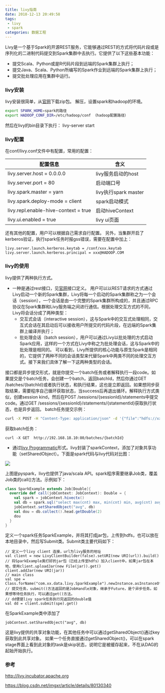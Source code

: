 ```yaml
---
title: livy指南
date: 2018-12-13 20:49:58
tags:
 - livy
 - spark
categories: 数据工程
---
```

Livy是一个基于Spark的开源REST服务，它能够通过REST的方式将代码片段或是序列化的二进制代码提交到Spark集群中去执行。它提供了以下这些基本功能：

* 提交Scala、Python或是R代码片段到远端的Spark集群上执行；
* 提交Java、Scala、Python所编写的Spark作业到远端的Spark集群上执行；
* 提交批处理应用在集群中运行。

### livy安装
livy安装很简单，从[官网](http://livy.incubator.apache.org/download/)下载zip包。
解压，设置spark和hadoop的环境。
```bash
export SPARK_HOME=spark的路径
export HADOOP_CONF_DIR=/etc/hadoop/conf （hadoop配置路径）
```

然后在livy的bin目录下执行：
livy-server start

### livy配置
在conf/livy.conf文件中有配置，常用的配置：

| 配置信息 | 含义 |
| ----- | ----- |
|livy.server.host = 0.0.0.0 |livy服务启动的host|
|livy.server.port = 80| 启动端口号|
|livy.spark.master = yarn|livy执行spark master|
|livy.spark.deploy-mode = client|spark启动模式|
|livy.repl.enable-hive-context = true|启动hiveContext|
|livy.ui.enabled = true|livy ui页面|

还有其他的配置，用户可以根据自己需求自行配置。
另外，当集群开启了kerberos验证，执行spark任务时报gss错误，需要在配置中加上：
```
livy.server.launch.kerberos.keytab = /conf/xxx.keytab
livy.server.launch.kerberos.principal = xxx@HADOOP.COM
```
<!-- more -->
### livy的使用
livy提供了两种执行方式。
* 一种是通过rest接口，见[官网](http://livy.incubator.apache.org/docs/latest/rest-api.html)接口定义。
用户可以以REST请求的方式通过Livy启动一个新的Spark集群，Livy将每一个启动的Spark集群称之为一个会话（session），一个会话是由一个完整的Spark集群所构成的，并且通过RPC协议在Spark集群和Livy服务端之间进行通信。根据处理交互方式的不同，Livy将会话分成了两种类型：
  * 交互式会话（interactive session），这与Spark中的交互式处理相同，交互式会话在其启动后可以接收用户所提交的代码片段，在远端的Spark集群上编译并执行；
  * 批处理会话（batch session），用户可以通过Livy以批处理的方式启动Spark应用，这样的一个方式在Livy中称之为批处理会话，这与Spark中的批处理是相同的。
可以看到，Livy所提供的核心功能与原生Spark是相同的，它提供了两种不同的会话类型来代替Spark中两类不同的处理交互方式。接下来我们具体了解一下这两种类型的会话。

接口都是异步提交形式，就是你提交一个batch任务或者解释执行一段code。如果提交是个batch任务，会创建一个batch，返回batchId，然后你通过GET /batches/{batchId}或者执行状态，和执行结果，这也是立即返回。如果想同步获取结果，需要程序自己循环获取状态，当success后再退出循环。解释执行方式类似，创建session kind，然后在POST /sessions/{sessionId}/statements中提交code。通过GET /sessions/{sessionId}/statements/{statementId}获取执行状态，也是异步返回。
batch任务提交示例：
```bash
curl -X POST -H "Content-Type: application/json" -d '{"file":"hdfs://xx/user/laiwb/spark-jars/spark-ml.jar","className":"com.xx.data.livy.SparkExp","conf":{"spark.dynamicAllocation.enabled":"true"}}' http://192.168.18.10:80/batches
```

获取batch任务：
```
curl -X GET  http://192.168.18.10:80/batches/{batchId}
```

* 通过[livy Programmatic](http://livy.incubator.apache.org/docs/latest/programmatic-api.html)形式。livy封装了sparkContext，添加了对象共享功能（setSharedObject）。下面是spark代码与livy代码对比图：

![](http://hexo-1256892004.cos.ap-beijing.myqcloud.com/livy-guide/livy-api.png)

上图是pyspark，livy也提供了java/scala API。spark程序需要继承Job类，覆盖Job类的call()方法。示例如下：
```scala
class SparkExample extends Job[Double]{
  override def call(jobContext: JobContext): Double = {
    val spark = jobContext.hivectx()
    val db = spark.sql("select max(cnt) max, min(cnt) min, avg(cnt) avg ,stddev_pop(cnt) std from laiwb.user_xx where cast(substr(uid,4) as int) > 100000000 ")
    jobContext.setSharedObject("avg", db)
    val dou = db.collect().head.getDouble(2)
    dou
  }
}
```
定义一个spark任务SparkExample，并将其打成jar包，上传到hdfs，也可以放在本地目录中，然后写Submit类。Submit类主要代码如下：
```
// 定义一个livy client 连接，url为livy服务的地址
val client = new LivyClientBuilder(false).setURI(new URI(url)).build()  
// 将SparkExample类打好的jar包（已经上传至hdfs）加入client中。如果jar包在本地，使用client.uploadJar(new File(jar)).get()
client.addJar(new URI(jar))
// main class
val spe = Class.forName("com.xx.data.livy.SparkExample").newInstance.asInstanceOf[SparkExample]
// 提交任务，submit()方法返回的是JobHandle对象，继承于Future，是个异步任务。如果想等待任务执行，可以通过get()方法。
// dd便是livy spark任务执行完返回的double值
val dd = client.submit(spe).get()
```

在SparkExample类中添加了
```
jobContext.setSharedObject("avg", db)
```
这是livy提供的共享对象功能，在其他任务中可以通过getSharedObject()通过key获取到此共享对象。
如果一个任务直接通过getSharedObject()，可以在spark stage界面上看到此对象的task是skip状态，说明它是被缓存起来，不在从DAG的起始开始执行。

### 参考
http://livy.incubator.apache.org

https://blog.csdn.net/imgxr/article/details/80130340